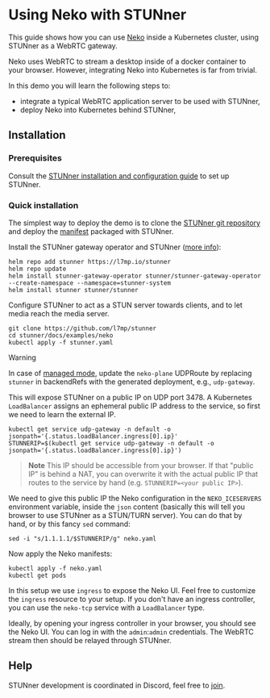 # Using Neko with STUNner

This guide shows how you can use [Neko](https://github.com/m1k1o/neko/)
inside a Kubernetes cluster, using STUNner as a WebRTC gateway.

Neko uses WebRTC to stream a desktop inside of a docker container to your browser.
However, integrating Neko into Kubernetes is far from trivial.

In this demo you will learn the following steps to:

- integrate a typical WebRTC application server to be used with STUNner,
- deploy Neko into Kubernetes behind STUNner,

## Installation

### Prerequisites

Consult the [STUNner installation and configuration guide](/docs/INSTALL.md) to set up STUNner.

### Quick installation

The simplest way to deploy the demo is to clone the [STUNner git repository](https://github.com/l7mp/stunner) and deploy the [manifest](neko.yaml) packaged with STUNner.

Install the STUNner gateway operator and STUNner ([more info](https://github.com/l7mp/stunner-helm)):

```console
helm repo add stunner https://l7mp.io/stunner
helm repo update
helm install stunner-gateway-operator stunner/stunner-gateway-operator --create-namespace --namespace=stunner-system
helm install stunner stunner/stunner
```

Configure STUNner to act as a STUN server towards clients, and to let media reach the media server.

```console
git clone https://github.com/l7mp/stunner
cd stunner/docs/examples/neko
kubectl apply -f stunner.yaml
```

> [!WARNING]
> 
> In case of [managed mode](/docs/INSTALL.md), update the `neko-plane` UDPRoute by replacing `stunner` in backendRefs with the generated deployment, e.g., `udp-gateway`.

This will expose STUNner on a public IP on UDP port 3478. A Kubernetes `LoadBalancer` assigns an
ephemeral public IP address to the service, so first we need to learn the external IP.

```console
kubectl get service udp-gateway -n default -o jsonpath='{.status.loadBalancer.ingress[0].ip}'
STUNNERIP=$(kubectl get service udp-gateway -n default -o jsonpath='{.status.loadBalancer.ingress[0].ip}')
```

> **Note**
> This IP should be accessible from your browser. If that "public IP" is behind a NAT, you can overwrite it with the actual public IP that routes to the service by hand (e.g. `STUNNERIP=<your public IP>`).

We need to give this public IP the Neko configuration in the `NEKO_ICESERVERS` environment variable, inside the `json` content (basically this will tell you browser to use STUNner as a STUN/TURN server).
You can do that by hand, or by this fancy `sed` command:
```console
sed -i "s/1.1.1.1/$STUNNERIP/g" neko.yaml
```

Now apply the Neko manifests:
```console
kubectl apply -f neko.yaml
kubectl get pods
```

In this setup we use `ingress` to expose the Neko UI. Feel free to customize the `ingress` resource to your setup.
If you don't have an ingress controller, you can use the `neko-tcp` service with a `LoadBalancer` type.

Ideally, by opening your ingress controller in your browser, you should see the Neko UI. You can log in with the `admin`:`admin` credentials. The WebRTC stream then should be relayed through STUNner.

## Help

STUNner development is coordinated in Discord, feel free to [join](https://discord.gg/DyPgEsbwzc).
